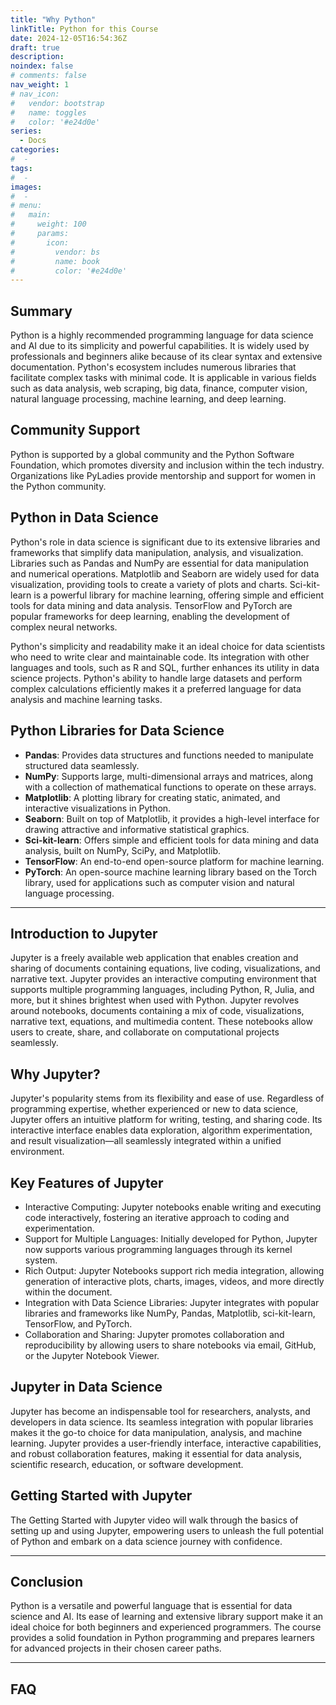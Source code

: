 ```yaml
---
title: "Why Python"
linkTitle: Python for this Course
date: 2024-12-05T16:54:36Z
draft: true
description: 
noindex: false
# comments: false
nav_weight: 1
# nav_icon:
#   vendor: bootstrap
#   name: toggles
#   color: '#e24d0e'
series:
  - Docs
categories:
#  - 
tags:
#  - 
images:
#  - 
# menu:
#   main:
#     weight: 100
#     params:
#       icon:
#         vendor: bs
#         name: book
#         color: '#e24d0e'
---
```


## Summary

Python is a highly recommended programming language for data science and AI due to its simplicity and powerful capabilities. It is widely used by professionals and beginners alike because of its clear syntax and extensive documentation. Python's ecosystem includes numerous libraries that facilitate complex tasks with minimal code. It is applicable in various fields such as data analysis, web scraping, big data, finance, computer vision, natural language processing, machine learning, and deep learning.

## Community Support

Python is supported by a global community and the Python Software Foundation, which promotes diversity and inclusion within the tech industry. Organizations like PyLadies provide mentorship and support for women in the Python community.

## Python in Data Science

Python's role in data science is significant due to its extensive libraries and frameworks that simplify data manipulation, analysis, and visualization. Libraries such as Pandas and NumPy are essential for data manipulation and numerical operations. Matplotlib and Seaborn are widely used for data visualization, providing tools to create a variety of plots and charts. Sci-kit-learn is a powerful library for machine learning, offering simple and efficient tools for data mining and data analysis. TensorFlow and PyTorch are popular frameworks for deep learning, enabling the development of complex neural networks.

Python's simplicity and readability make it an ideal choice for data scientists who need to write clear and maintainable code. Its integration with other languages and tools, such as R and SQL, further enhances its utility in data science projects. Python's ability to handle large datasets and perform complex calculations efficiently makes it a preferred language for data analysis and machine learning tasks.

## Python Libraries for Data Science

- **Pandas**: Provides data structures and functions needed to manipulate structured data seamlessly.
- **NumPy**: Supports large, multi-dimensional arrays and matrices, along with a collection of mathematical functions to operate on these arrays.
- **Matplotlib**: A plotting library for creating static, animated, and interactive visualizations in Python.
- **Seaborn**: Built on top of Matplotlib, it provides a high-level interface for drawing attractive and informative statistical graphics.
- **Sci-kit-learn**: Offers simple and efficient tools for data mining and data analysis, built on NumPy, SciPy, and Matplotlib.
- **TensorFlow**: An end-to-end open-source platform for machine learning.
- **PyTorch**: An open-source machine learning library based on the Torch library, used for applications such as computer vision and natural language processing.

---

## Introduction to Jupyter

Jupyter is a freely available web application that enables creation and sharing of documents containing equations, live coding, visualizations, and narrative text. Jupyter provides an interactive computing environment that supports multiple programming languages, including Python, R, Julia, and more, but it shines brightest when used with Python. Jupyter revolves around notebooks, documents containing a mix of code, visualizations, narrative text, equations, and multimedia content. These notebooks allow users to create, share, and collaborate on computational projects seamlessly.

## Why Jupyter?

Jupyter's popularity stems from its flexibility and ease of use. Regardless of programming expertise, whether experienced or new to data science, Jupyter offers an intuitive platform for writing, testing, and sharing code. Its interactive interface enables data exploration, algorithm experimentation, and result visualization—all seamlessly integrated within a unified environment.

## Key Features of Jupyter

- Interactive Computing: Jupyter notebooks enable writing and executing code interactively, fostering an iterative approach to coding and experimentation.
- Support for Multiple Languages: Initially developed for Python, Jupyter now supports various programming languages through its kernel system.
- Rich Output: Jupyter Notebooks support rich media integration, allowing generation of interactive plots, charts, images, videos, and more directly within the document.
- Integration with Data Science Libraries: Jupyter integrates with popular libraries and frameworks like NumPy, Pandas, Matplotlib, sci-kit-learn, TensorFlow, and PyTorch.
- Collaboration and Sharing: Jupyter promotes collaboration and reproducibility by allowing users to share notebooks via email, GitHub, or the Jupyter Notebook Viewer.

## Jupyter in Data Science

Jupyter has become an indispensable tool for researchers, analysts, and developers in data science. Its seamless integration with popular libraries makes it the go-to choice for data manipulation, analysis, and machine learning. Jupyter provides a user-friendly interface, interactive capabilities, and robust collaboration features, making it essential for data analysis, scientific research, education, or software development.



## Getting Started with Jupyter

The Getting Started with Jupyter video will walk through the basics of setting up and using Jupyter, empowering users to unleash the full potential of Python and embark on a data science journey with confidence.

---

## Conclusion

Python is a versatile and powerful language that is essential for data science and AI. Its ease of learning and extensive library support make it an ideal choice for both beginners and experienced programmers. The course provides a solid foundation in Python programming and prepares learners for advanced projects in their chosen career paths.

---

## FAQ

